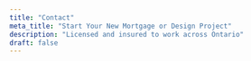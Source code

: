 ```yaml
---
title: "Contact"
meta_title: "Start Your New Mortgage or Design Project"
description: "Licensed and insured to work across Ontario"
draft: false
---
```

